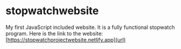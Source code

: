 # stopwatchwebsite
My first JavaScript included website. It is a fully functional stopwatch program.
Here is the link to the website: [https://stopwatchprojectwebsite.netlify.app](url)
